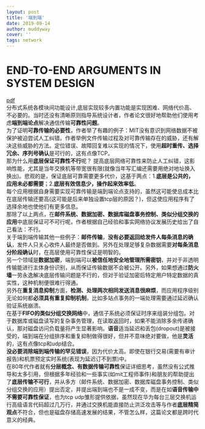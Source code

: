 ```yaml
---
layout: post
title: '端到端'
date: 2019-09-14
author: muddyway
cover: ''
tags: network
---
```

# END-TO-END ARGUMENTS IN SYSTEM DESIGN
[pdf](http://219.219.220.50:443/UploadFiles/schoolWorks/20190913/Advanced_Network2019@SSE_Paper_reading01_endtoend_20199132342174.pdf)  
   分布式系统各模块间功能设计,底层实现较多内置功能是实现困难、网络代价高、不必要的。当时还没有清晰原则指导系统设计者，作者论文很好地帮助他们使用考虑**端到端论点**解决通信传输**可靠性问题**。  
   为了证明**可靠传输的必要性**，作者举了有趣的例子：MIT没有意识到网络数据不被保护被迫尝试人工纠错。作者举例文件传输过程及对可靠传输存在的威胁，还有解决这些威胁的方法。定位错误、故障回复难以实现的情况下，使用**超时重传、选择冗余、序列号确认**是可行的，这有点像TCP。   
   那为什么用**底层保证可靠性不行**呢？
   提高底层网络可靠性来防止人工纠错，这影响性能，尤其是当年交换机等带宽很有限(就像当年写汇编还需要用绝对地址换入换出)。悲观的是，保证底层可靠需要更多代价，这基于两点：1.**底层是公共的，应用未必都需要**；2.**底层有效信息少，操作起来效率低**。  
   每个应用根据自身需要实现可靠传输是端到端论点支持的，虽然这可能使总成本比在底层传输还要高(这可能是后来单独设置tcp层的原因？)，但这使应用程序有了选择余地也使他们有更多信息。  
 那除了以上两点，在**邮件系统、数据加密、数据库磁盘事务控制、类似分组交换的应用**中底层保证可不可行呢，作者根据自己经验和事实网络协议发展历史给出了自己看法：不行。  
 关于端到端传输其他一些例子：**邮件传输**，**没有必要返回给发件人每条消息的确认**，发件人只关心收件人最终是否做到。另外在处理足够复杂数据需要**对每条消息分阶段确认**时，在高层使用可靠性保证是明智的。    
 另一个领域是**数据加密**，端到端可以**被信任地安全地管理所需密钥**，并对于非透明传输能进行主体身份识别，从而保证传输数据不会被公开。另外，如果想通过**防火墙**一劳永逸解决底层传输问题是不行的，但对于验证加密后特定用户特定数据的真实性，这种机制便很难行得通。      
另外在**重复消息抑制**方面，**检测、处理两次相同发送消息很麻烦**，而应用程序级别无论如何都**必须具有重复抑制机制**，比如多站点事务的一端处理需要通过延迟确认验证系统崩溃。  
在基于**FIFO的类似分组交换网络**中，通信子系统必须保证时序来组装分组包。对于数据库或磁盘读写的复杂事务管理，在读取返回时，如果不能消除多余传递确认，那对磁盘访问负载量将产生显著影响。**语音**适当延迟和丢包(dropout)是被接受的，端到端在分组排序和重复抑制做得很好，但并不意味绝对要做，他是**灵活**的，这有点像tcp和udp结合。  
**没必要消除端到端传输的罕见错误**，因为代价太高。即使在银行交易(需要有审计报告)和机票预定实时系统(表现为延迟订不到票)中。  
在80年代作者就有**分层概念、有数据传输可靠性**保证详细思考，虽然没有公式推导和太多引用，但根据多年经验和一些事实(如mit工程师事件)和朋友的帮助提出了**底层传输不可行**，并从多方（邮件系统、数据加密、数据库磁盘事务控制、类似分组交换的应用）提出否定，并提出端到端也不是一成不变，而是在如**语音传输中不需要可靠性保证**，也为tcp udp雏形提供依据，虽然现在华为每台三层交换机运行高级语言代码超过几万行，并通过交换机能直接防止洪泛攻击等与作者**底层精简观点**不符合，但也是磁盘存储高速发展的结果，不管怎么样，这篇论文都是跨时代意义的经典。  

